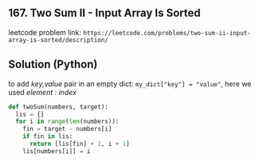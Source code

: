 ## 167. Two Sum II - Input Array Is Sorted
leetcode problem link: `https://leetcode.com/problems/two-sum-ii-input-array-is-sorted/description/`
## Solution (Python)

to add *key,value* pair in an empty dict: `my_dict["key"] = "value"`, here we used *element : index*

```python
def twoSum(numbers, target):
  lis = {}
  for i in range(len(numbers)):
    fin = target - numbers[i]
    if fin in lis:
      return [lis[fin] + 1, i + 1]
    lis[numbers[i]] = i
```

